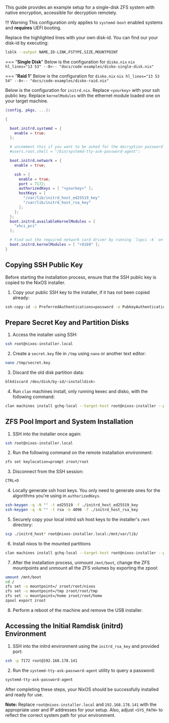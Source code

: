 
This guide provides an example setup for a single-disk ZFS system with native encryption, accessible for decryption remotely.

!!! Warning
    This configuration only applies to `systemd-boot` enabled systems and **requires** UEFI booting.


Replace the highlighted lines with your own disk-id.
You can find our your disk-id by executing:
```bash
lsblk --output NAME,ID-LINK,FSTYPE,SIZE,MOUNTPOINT
```


=== "**Single Disk**"
    Below is the configuration for `disko.nix`
    ```nix hl_lines="13 53"
      --8<-- "docs/code-examples/disko-single-disk.nix"
    ```



=== "**Raid 1**"
    Below is the configuration for `disko.nix`
    ```nix hl_lines="13 53 54"
      --8<-- "docs/code-examples/disko-raid.nix"
    ```

Below is the configuration for `initrd.nix`.
Replace `<yourkey>` with your ssh public key.
Replace `kernelModules` with the ethernet module loaded one on your target machine.
```nix hl_lines="18 29"
{config, pkgs, ...}:

{

  boot.initrd.systemd = {
    enable = true;
  };

  # uncomment this if you want to be asked for the decryption password on login
  #users.root.shell = "/bin/systemd-tty-ask-password-agent";

  boot.initrd.network = {
    enable = true;

    ssh = {
      enable = true;
      port = 7172;
      authorizedKeys = [ "<yourkey>" ];
      hostKeys = [
        "/var/lib/initrd_host_ed25519_key"
        "/var/lib/initrd_host_rsa_key"
      ];
    };
  };
  boot.initrd.availableKernelModules = [
    "xhci_pci"
  ];

  # Find out the required network card driver by running `lspci -k` on the target machine
  boot.initrd.kernelModules = [ "r8169" ];
}
```

## Copying SSH Public Key

Before starting the installation process, ensure that the SSH public key is copied to the NixOS installer.

1. Copy your public SSH key to the installer, if it has not been copied already:

```bash
ssh-copy-id -o PreferredAuthentications=password -o PubkeyAuthentication=no root@nixos-installer.local
```

## Prepare Secret Key and Partition Disks

1. Access the installer using SSH:

```bash
ssh root@nixos-installer.local
```

2. Create a `secret.key` file in `/tmp` using `nano` or another text editor:

```bash
nano /tmp/secret.key
```

3. Discard the old disk partition data:

```bash
blkdiscard /dev/disk/by-id/<installdisk>
```

4. Run `clan` machines install, only running kexec and disko, with the following command:

```bash
clan machines install gchq-local --target-host root@nixos-installer --phases kexec,disko
```

## ZFS Pool Import and System Installation

1. SSH into the installer once again:

```bash
ssh root@nixos-installer.local
```

2. Run the following command on the remote installation environment:

```bash
zfs set keylocation=prompt zroot/root
```

3. Disconnect from the SSH session:

```bash
CTRL+D
```

4. Locally generate ssh host keys. You only need to generate ones for the algorithms you're using in `authorizedKeys`.

```bash
ssh-keygen -q -N "" -t ed25519 -f ./initrd_host_ed25519_key
ssh-keygen -q -N "" -t rsa -b 4096 -f ./initrd_host_rsa_key
```

5. Securely copy your local initrd ssh host keys to the installer's `/mnt` directory:

```bash
scp ./initrd_host* root@nixos-installer.local:/mnt/var/lib/
```

6. Install nixos to the mounted partitions
```bash
clan machines install gchq-local --target-host root@nixos-installer --phases install
```

7. After the installation process, unmount `/mnt/boot`, change the ZFS mountpoints and unmount all the ZFS volumes by exporting the zpool:

```bash
umount /mnt/boot
cd /
zfs set -u mountpoint=/ zroot/root/nixos
zfs set -u mountpoint=/tmp zroot/root/tmp
zfs set -u mountpoint=/home zroot/root/home
zpool export zroot
```

8. Perform a reboot of the machine and remove the USB installer.

## Accessing the Initial Ramdisk (initrd) Environment

1. SSH into the initrd environment using the `initrd_rsa_key` and provided port:

```bash
ssh -p 7172 root@192.168.178.141
```

2. Run the `systemd-tty-ask-password-agent` utility to query a password:

```bash
systemd-tty-ask-password-agent
```

After completing these steps, your NixOS should be successfully installed and ready for use.

**Note:** Replace `root@nixos-installer.local` and `192.168.178.141` with the appropriate user and IP addresses for your setup. Also, adjust `<SYS_PATH>` to reflect the correct system path for your environment.
